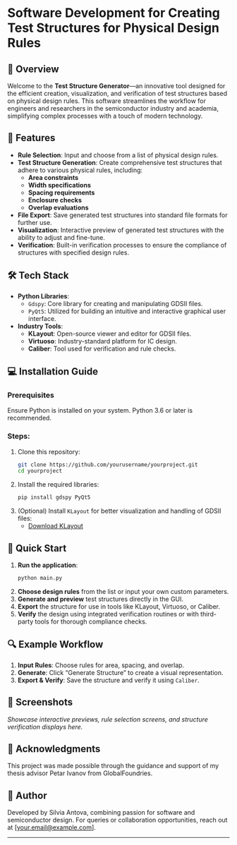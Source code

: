 # Software Development for Creating Test Structures for Physical Design Rules

## 🌟 Overview
Welcome to the **Test Structure Generator**—an innovative tool designed for the efficient creation, visualization, and verification of test structures based on physical design rules. This software streamlines the workflow for engineers and researchers in the semiconductor industry and academia, simplifying complex processes with a touch of modern technology.

## 🎯 Features
- **Rule Selection**: Input and choose from a list of physical design rules.
- **Test Structure Generation**: Create comprehensive test structures that adhere to various physical rules, including:
  - **Area constraints**
  - **Width specifications**
  - **Spacing requirements**
  - **Enclosure checks**
  - **Overlap evaluations**
- **File Export**: Save generated test structures into standard file formats for further use.
- **Visualization**: Interactive preview of generated test structures with the ability to adjust and fine-tune.
- **Verification**: Built-in verification processes to ensure the compliance of structures with specified design rules.

## 🛠 Tech Stack
- **Python Libraries**:
  - `Gdspy`: Core library for creating and manipulating GDSII files.
  - `PyQt5`: Utilized for building an intuitive and interactive graphical user interface.
- **Industry Tools**:
  - **KLayout**: Open-source viewer and editor for GDSII files.
  - **Virtuoso**: Industry-standard platform for IC design.
  - **Caliber**: Tool used for verification and rule checks.

## 💻 Installation Guide
### Prerequisites
Ensure Python is installed on your system. Python 3.6 or later is recommended.

### Steps:
1. Clone this repository:
   ```bash
   git clone https://github.com/yourusername/yourproject.git
   cd yourproject
   ```
2. Install the required libraries:
   ```bash
   pip install gdspy PyQt5
   ```
3. (Optional) Install `KLayout` for better visualization and handling of GDSII files:
   - [Download KLayout](https://www.klayout.de/downloads.html)

## 🚀 Quick Start
1. **Run the application**:
   ```bash
   python main.py
   ```
2. **Choose design rules** from the list or input your own custom parameters.
3. **Generate and preview** test structures directly in the GUI.
4. **Export** the structure for use in tools like KLayout, Virtuoso, or Caliber.
5. **Verify** the design using integrated verification routines or with third-party tools for thorough compliance checks.

## 🔍 Example Workflow
1. **Input Rules**: Choose rules for area, spacing, and overlap.
2. **Generate**: Click “Generate Structure” to create a visual representation.
3. **Export & Verify**: Save the structure and verify it using `Caliber`.

## 📸 Screenshots
_Showcase interactive previews, rule selection screens, and structure verification displays here._

## 🤝 Acknowledgments
This project was made possible through the guidance and support of my thesis advisor Petar Ivanov from GlobalFoundries.

## 📝 Author
Developed by Silvia Antova, combining passion for software and semiconductor design. For queries or collaboration opportunities, reach out at [your.email@example.com].

---


